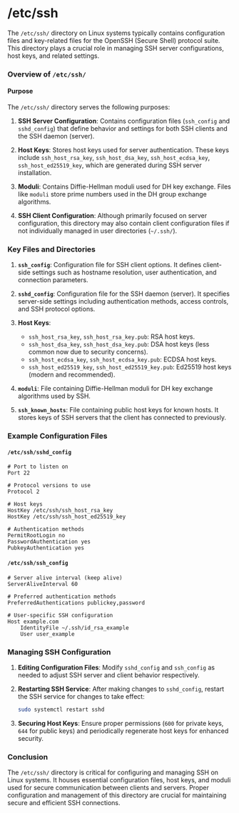# /etc/ssh

The `/etc/ssh/` directory on Linux systems typically contains configuration files and key-related files for the OpenSSH (Secure Shell) protocol suite. This directory plays a crucial role in managing SSH server configurations, host keys, and related settings.

### Overview of `/etc/ssh/`

#### Purpose

The `/etc/ssh/` directory serves the following purposes:

1. **SSH Server Configuration**: Contains configuration files (`ssh_config` and `sshd_config`) that define behavior and settings for both SSH clients and the SSH daemon (server).

2. **Host Keys**: Stores host keys used for server authentication. These keys include `ssh_host_rsa_key`, `ssh_host_dsa_key`, `ssh_host_ecdsa_key`, `ssh_host_ed25519_key`, which are generated during SSH server installation.

3. **Moduli**: Contains Diffie-Hellman moduli used for DH key exchange. Files like `moduli` store prime numbers used in the DH group exchange algorithms.

4. **SSH Client Configuration**: Although primarily focused on server configuration, this directory may also contain client configuration files if not individually managed in user directories (`~/.ssh/`).

### Key Files and Directories

1. **`ssh_config`**: Configuration file for SSH client options. It defines client-side settings such as hostname resolution, user authentication, and connection parameters.

2. **`sshd_config`**: Configuration file for the SSH daemon (server). It specifies server-side settings including authentication methods, access controls, and SSH protocol options.

3. **Host Keys**:
   - `ssh_host_rsa_key`, `ssh_host_rsa_key.pub`: RSA host keys.
   - `ssh_host_dsa_key`, `ssh_host_dsa_key.pub`: DSA host keys (less common now due to security concerns).
   - `ssh_host_ecdsa_key`, `ssh_host_ecdsa_key.pub`: ECDSA host keys.
   - `ssh_host_ed25519_key`, `ssh_host_ed25519_key.pub`: Ed25519 host keys (modern and recommended).

4. **`moduli`**: File containing Diffie-Hellman moduli for DH key exchange algorithms used by SSH.

5. **`ssh_known_hosts`**: File containing public host keys for known hosts. It stores keys of SSH servers that the client has connected to previously.

### Example Configuration Files

#### `/etc/ssh/sshd_config`

```plaintext
# Port to listen on
Port 22

# Protocol versions to use
Protocol 2

# Host keys
HostKey /etc/ssh/ssh_host_rsa_key
HostKey /etc/ssh/ssh_host_ed25519_key

# Authentication methods
PermitRootLogin no
PasswordAuthentication yes
PubkeyAuthentication yes
```

#### `/etc/ssh/ssh_config`

```plaintext
# Server alive interval (keep alive)
ServerAliveInterval 60

# Preferred authentication methods
PreferredAuthentications publickey,password

# User-specific SSH configuration
Host example.com
    IdentityFile ~/.ssh/id_rsa_example
    User user_example
```

### Managing SSH Configuration

1. **Editing Configuration Files**: Modify `sshd_config` and `ssh_config` as needed to adjust SSH server and client behavior respectively.

2. **Restarting SSH Service**: After making changes to `sshd_config`, restart the SSH service for changes to take effect:
   ```bash
   sudo systemctl restart sshd
   ```

3. **Securing Host Keys**: Ensure proper permissions (`600` for private keys, `644` for public keys) and periodically regenerate host keys for enhanced security.

### Conclusion

The `/etc/ssh/` directory is critical for configuring and managing SSH on Linux systems. It houses essential configuration files, host keys, and moduli used for secure communication between clients and servers. Proper configuration and management of this directory are crucial for maintaining secure and efficient SSH connections.
